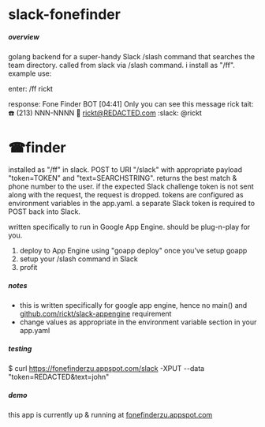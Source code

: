# slack-fonefinder
##### overview
golang backend for a super-handy Slack /slash command that searches the team directory. called from slack via /slash command. i install as "/ff". example use:

enter: /ff rickt

response: Fone Finder BOT [04:41] Only you can see this message
          rick tait: :phone: (213) NNN-NNNN :email: rickt@REDACTED.com :slack: @rickt

# ☎finder
installed as "/ff" in slack. POST to URI "/slack" with appropriate payload "token=TOKEN" and "text=SEARCHSTRING". returns the best match & phone number to the user. if the expected Slack challenge token is not sent along with the request, the request is dropped. tokens are configured as environment variables in the app.yaml. a separate Slack token is required to POST back into Slack. 

written specifically to run in Google App Engine. should be plug-n-play for you. 

1) deploy to App Engine using "goapp deploy" once you've setup goapp
2) setup your /slash command in Slack
3) profit

##### notes
* this is written specifically for google app engine, hence no main() and  [github.com/rickt/slack-appengine](https://github.com/rickt/slack-appengine) requirement
* change values as appropriate in the environment variable section in your app.yaml

##### testing
$ curl https://fonefinderzu.appspot.com/slack -XPUT --data "token=REDACTED&text=john"

##### demo
this app is currently up & running at [fonefinderzu.appspot.com](http://fonefinderzu.appspot.com/slack)
